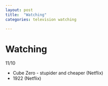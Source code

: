 ```yaml
---
layout: post
title:  "Watching"
categories: television watching

---
```


Watching
===

11/10
* Cube Zero - stupider and cheaper (Netflix)
* 1922 (Netflix)

